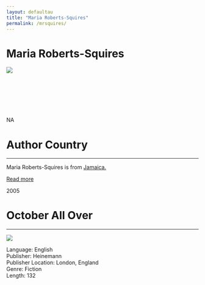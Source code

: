 ```yaml
---
layout: defaultau
title: "Maria Roberts-Squires"
permalink: /mrsquires/
---
```

<!-- partial:index.partial.html -->
<div class="content">
    <h1>Maria Roberts-Squires</h1>
    <div class="quote">
        <div><img src="https://t4.ftcdn.net/jpg/03/40/12/49/360_F_340124934_bz3pQTLrdFpH92ekknuaTHy8JuXgG7fi.jpg" class="logo"></div>
    </div>
    <div class="timeline">
        <div style="padding-bottom:100px;"></div>
        <div class="block">
            <div class="date right"><p class="right">NA</p></div>
            <div class="dot"></div>
            <div class="left first">
            <div class="author_country">
                <h1>Author Country</h1><hr>
            <div class="aclocation"><p>Maria Roberts-Squires is from <a href="http://localhost:4000/4">Jamaica.</a></p></div>
              <div class="acreadmore">   <a href="#" target="_blank">Read more</a></div>
            </div>
            </div>
        </div>
        <div class="block">
            <div class="date left"><p class="left">2005</p></div>
            <div class="dot"></div>
            <div class="right">
                <h1>October All Over</h1><hr>
                <p><img src="https://m.media-amazon.com/images/W/WEBP_402378-T2/images/I/51KWZK4V8JL._SY291_BO1,204,203,200_QL40_FMwebp_.jpg"></p>
                <p>
                Language: English<br>
                Publisher: Heinemann<br>
                Publisher Location: London, England<br>
                Genre: Fiction<br>
                Length: 132<br>
                </p>
            </div>
        </div>


</div>
<!-- partial -->
  <script src='https://cdnjs.cloudflare.com/ajax/libs/jquery/3.1.1/jquery.min.js'></script><script  src="assets/js/authorscript.js"></script>
